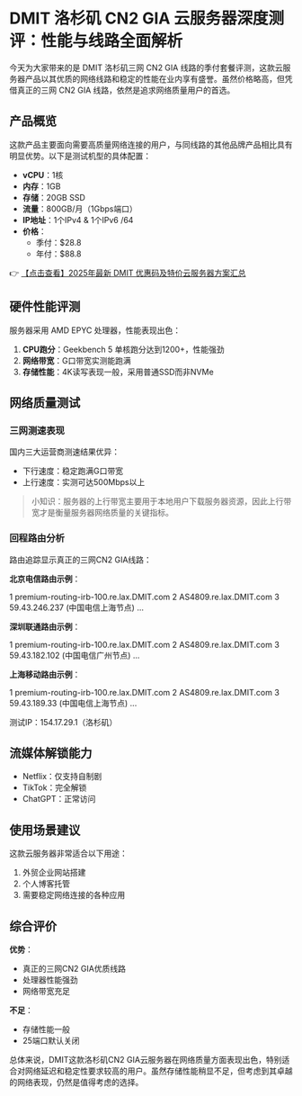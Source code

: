 # DMIT 洛杉矶 CN2 GIA 云服务器深度测评：性能与线路全面解析

今天为大家带来的是 DMIT 洛杉矶三网 CN2 GIA 线路的季付套餐评测，这款云服务器产品以其优质的网络线路和稳定的性能在业内享有盛誉。虽然价格略高，但凭借真正的三网 CN2 GIA 线路，依然是追求网络质量用户的首选。

## 产品概览

这款产品主要面向需要高质量网络连接的用户，与同线路的其他品牌产品相比具有明显优势。以下是测试机型的具体配置：

- **vCPU**：1核
- **内存**：1GB
- **存储**：20GB SSD
- **流量**：800GB/月（1Gbps端口）
- **IP地址**：1个IPv4 & 1个IPv6 /64
- **价格**：
  - 季付：$28.8
  - 年付：$88.8

👉 [【点击查看】2025年最新 DMIT 优惠码及特价云服务器方案汇总](https://bit.ly/dmit_coupon)

## 硬件性能评测

服务器采用 AMD EPYC 处理器，性能表现出色：

1. **CPU跑分**：Geekbench 5 单核跑分达到1200+，性能强劲
2. **网络带宽**：G口带宽实测能跑满
3. **存储性能**：4K读写表现一般，采用普通SSD而非NVMe

## 网络质量测试

### 三网测速表现

国内三大运营商测速结果优异：
- 下行速度：稳定跑满G口带宽
- 上行速度：实测可达500Mbps以上

> 小知识：服务器的上行带宽主要用于本地用户下载服务器资源，因此上行带宽才是衡量服务器网络质量的关键指标。

### 回程路由分析

路由追踪显示真正的三网CN2 GIA线路：

**北京电信路由示例**：

1  premium-routing-irb-100.re.lax.DMIT.com
2  AS4809.re.lax.DMIT.com
3  59.43.246.237 (中国电信上海节点)
...

**深圳联通路由示例**：

1  premium-routing-irb-100.re.lax.DMIT.com
2  AS4809.re.lax.DMIT.com
3  59.43.182.102 (中国电信广州节点)
...

**上海移动路由示例**：

1  premium-routing-irb-100.re.lax.DMIT.com
2  AS4809.re.lax.DMIT.com
3  59.43.189.33 (中国电信上海节点)
...

测试IP：154.17.29.1（洛杉矶）

## 流媒体解锁能力

- Netflix：仅支持自制剧
- TikTok：完全解锁
- ChatGPT：正常访问

## 使用场景建议

这款云服务器非常适合以下用途：
1. 外贸企业网站搭建
2. 个人博客托管
3. 需要稳定网络连接的各种应用

## 综合评价

**优势**：
- 真正的三网CN2 GIA优质线路
- 处理器性能强劲
- 网络带宽充足

**不足**：
- 存储性能一般
- 25端口默认关闭

总体来说，DMIT这款洛杉矶CN2 GIA云服务器在网络质量方面表现出色，特别适合对网络延迟和稳定性要求较高的用户。虽然存储性能稍显不足，但考虑到其卓越的网络表现，仍然是值得考虑的选择。